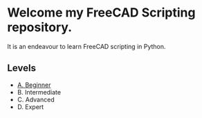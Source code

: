 <h1>Welcome my <strong>FreeCAD Scripting</strong> repository.</h1>
<p>It is an endeavour to learn FreeCAD scripting in Python.</p>

<h2>Levels</h2>
<ul>
    <li><a href = 'A_BEGINNER'>A. Beginner</a></li>
    <li>B. Intermediate</li>
    <li>C. Advanced</li>
    <li>D. Expert</li>
</ul>